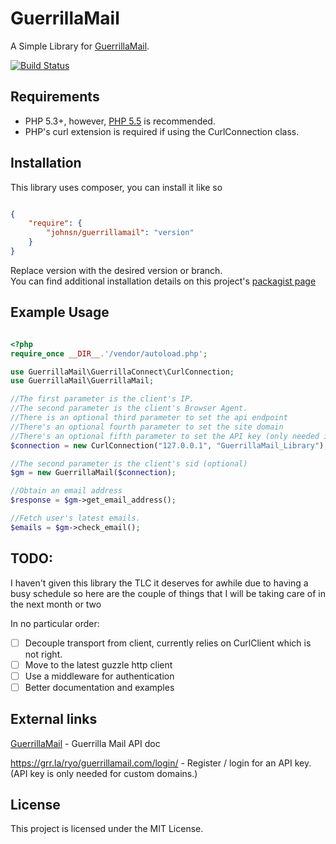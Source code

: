 # GuerrillaMail

A Simple Library for [GuerrillaMail](http://www.guerrillamail.com).

[![Build Status](https://travis-ci.org/taion809/GuerrillaMail.svg?branch=master)](https://travis-ci.org/taion809/GuerrillaMail)

## Requirements

* PHP 5.3+, however, [PHP 5.5](http://php.net) is recommended.
* PHP's curl extension is required if using the CurlConnection class.

## Installation
This library uses composer, you can install it like so

```json

{
    "require": {
        "johnsn/guerrillamail": "version"
    }
}

```

Replace version with the desired version or branch.  
You can find additional installation details on this project's [packagist page](https://packagist.org/packages/johnsn/guerrillamail)

## Example Usage

```php

<?php
require_once __DIR__.'/vendor/autoload.php';

use GuerrillaMail\GuerrillaConnect\CurlConnection;
use GuerrillaMail\GuerrillaMail;

//The first parameter is the client's IP.
//The second parameter is the client's Browser Agent.
//There is an optional third parameter to set the api endpoint
//There's an optional fourth parameter to set the site domain
//There's an optional fifth parameter to set the API key (only needed if site access is set private)
$connection = new CurlConnection("127.0.0.1", "GuerrillaMail_Library");

//The second parameter is the client's sid (optional)
$gm = new GuerrillaMail($connection);

//Obtain an email address
$response = $gm->get_email_address();

//Fetch user's latest emails.
$emails = $gm->check_email();
```
## TODO:
I haven't given this library the TLC it deserves for awhile due to having a busy schedule so here are the couple of things that I will be taking care of in the next month or two

In no particular order:
  - [ ] Decouple transport from client, currently relies on CurlClient which is not right.
  - [ ] Move to the latest guzzle http client
  - [ ] Use a middleware for authentication
  - [ ] Better documentation and examples

## External links
[GuerrillaMail](http://www.guerrillamail.com) - Guerrilla Mail API doc

https://grr.la/ryo/guerrillamail.com/login/ - Register / login for an API key. (API key is only needed for custom domains.)

## License

This project is licensed under the MIT License.
